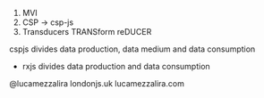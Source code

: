 1. MVI
2. CSP -> csp-js
3. Transducers
    TRANSform
    reDUCER

cspjs divides data production, data medium and data consumption
* rxjs divides data production and data consumption

@lucamezzalira
londonjs.uk
lucamezzalira.com
